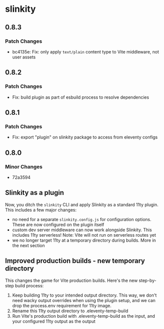 # slinkity

## 0.8.3

### Patch Changes

- bc4135e: Fix: only apply `text/plain` content type to Vite middleware, not user assets

## 0.8.2

### Patch Changes

- Fix: build plugin as part of esbuild process to resolve dependencies

## 0.8.1

### Patch Changes

- Fix: export "plugin" on slinkity package to access from eleventy configs

## 0.8.0

### Minor Changes

- 72a3594

## Slinkity as a plugin

Now, you ditch the `slinkity` CLI and apply Slinkity as a standard 11ty plugin. This includes a few major changes:

- no need for a separate `slinkity.config.js` for configuration options. These are now configured on the plugin itself
- custom dev server middleware can now work alongside Slinkity. This includes 11ty serverless! Note: Vite will not run on serverless routes yet
- we no longer target 11ty at a temporary directory during builds. More in the next section

## Improved production builds - new temporary directory

This changes the game for Vite production builds. Here's the new step-by-step build process:

1. Keep building 11ty to your intended output directory. This way, we don't need wacky output overrides when using the plugin setup, and we can drop the process.env requirement for 11ty image.
2. Rename this 11ty output directory to .eleventy-temp-build
3. Run Vite's production build with .eleventy-temp-build as the input, and your configured 11ty output as the output
